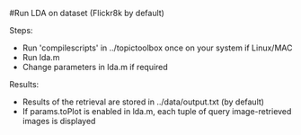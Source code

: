 #Run LDA on dataset (Flickr8k by default)

Steps:
- Run 'compilescripts' in ../topictoolbox once on your system if Linux/MAC
- Run lda.m
- Change parameters in lda.m if required

Results:
- Results of the retrieval are stored in ../data/output.txt (by default)
- If params.toPlot is enabled in lda.m, each tuple of query image-retrieved images is displayed
